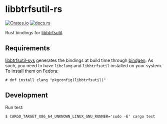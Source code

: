 # libbtrfsutil-rs

[![Crates.io](https://img.shields.io/crates/v/libbtrfsutil)](https://crates.io/crates/libbtrfsutil)
[![docs.rs](https://img.shields.io/docsrs/btrfsutil)](https://docs.rs/libbtrfsutil)

Rust bindings for [libbtrfsutil](https://github.com/kdave/btrfs-progs/tree/master/libbtrfsutil).

## Requirements

[libbtrfsutil-sys](libbtrfsutil-sys) generates the bindings at build time through [bindgen](https://github.com/rust-lang/rust-bindgen). As such, you need to have `libclang` and `libbtrfsutil` installed on your system.
To install them on Fedora:

```
# dnf install clang "pkgconfig(libbtrfsutil)"
```

## Development

Run test:

```
$ CARGO_TARGET_X86_64_UNKNOWN_LINUX_GNU_RUNNER='sudo -E' cargo test
```
